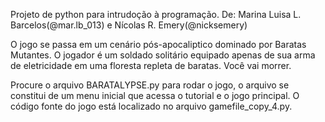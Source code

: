 Projeto de python para intrudoção à programação.
  De: 
    Marina Luisa L. Barcelos(@mar.lb_013)
    e
    Nícolas R. Emery(@nicksemery)

    

O jogo se passa em um cenário pós-apocaliptico dominado por Baratas Mutantes. O jogador é um soldado solitário equipado apenas de sua arma de eletricidade em uma floresta repleta de baratas. 
Você vai morrer.

Procure o arquivo BARATALYPSE.py para rodar o jogo, o arquivo se constitui de um menu inicial que acessa o tutorial e o jogo principal. O código fonte do jogo está localizado no arquivo gamefile_copy_4.py.
